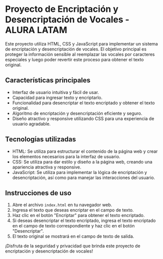 # Proyecto de Encriptación y Desencriptación de Vocales - ALURA LATAM

Este proyecto utiliza HTML, CSS y JavaScript para implementar un sistema de encriptación y desencriptación de vocales. El objetivo principal es proteger la información sensible al reemplazar las vocales por caracteres especiales y luego poder revertir este proceso para obtener el texto original.

## Características principales

- Interfaz de usuario intuitiva y fácil de usar.
- Capacidad para ingresar texto y encriptarlo.
- Funcionalidad para desencriptar el texto encriptado y obtener el texto original.
- Algoritmo de encriptación y desencriptación eficiente y seguro.
- Diseño atractivo y responsive utilizando CSS para una experiencia de usuario agradable.

## Tecnologías utilizadas

- HTML: Se utiliza para estructurar el contenido de la página web y crear los elementos necesarios para la interfaz de usuario.
- CSS: Se utiliza para dar estilo y diseño a la página web, creando una apariencia atractiva y responsive.
- JavaScript: Se utiliza para implementar la lógica de encriptación y desencriptación, así como para manejar las interacciones del usuario.

## Instrucciones de uso

1. Abre el archivo `index.html` en tu navegador web.
2. Ingresa el texto que deseas encriptar en el campo de texto.
3. Haz clic en el botón "Encriptar" para obtener el texto encriptado.
4. Si deseas desencriptar el texto encriptado, ingresa el texto encriptado en el campo de texto correspondiente y haz clic en el botón "Desencriptar".
5. El texto original se mostrará en el campo de texto de salida.

¡Disfruta de la seguridad y privacidad que brinda este proyecto de encriptación y desencriptación de vocales!
